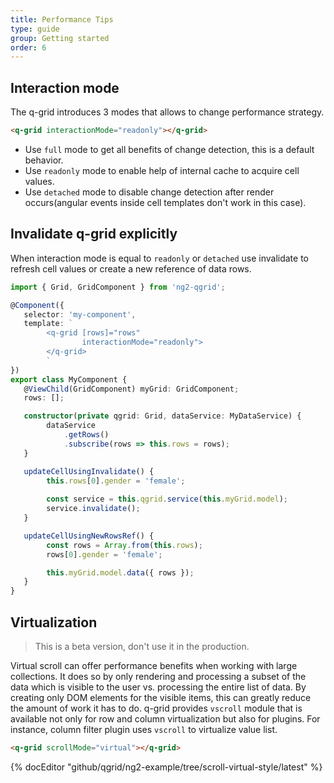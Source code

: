 ```yaml
---
title: Performance Tips
type: guide
group: Getting started
order: 6
---
```


## Interaction mode

The q-grid introduces 3 modes that allows to change performance strategy. 

```html
<q-grid interactionMode="readonly"></q-grid>
```

* Use `full` mode to get all benefits of change detection, this is a default behavior. 
* Use `readonly` mode to enable help of internal cache to acquire cell values.
* Use `detached` mode to disable change detection after render occurs(angular events inside cell templates don't work in this case).

## Invalidate q-grid explicitly
When interaction mode is equal to `readonly` or `detached` use invalidate to refresh cell values or create a new reference of data rows.

```typescript
import { Grid, GridComponent } from 'ng2-qgrid';

@Component({
   selector: 'my-component',
   template: `
        <q-grid [rows]="rows" 
                interactionMode="readonly">
        </q-grid>
        `
})
export class MyComponent {
   @ViewChild(GridComponent) myGrid: GridComponent;
   rows: [];

   constructor(private qgrid: Grid, dataService: MyDataService) {
        dataService
            .getRows()
            .subscribe(rows => this.rows = rows);
   }

   updateCellUsingInvalidate() {
        this.rows[0].gender = 'female';
    
        const service = this.qgrid.service(this.myGrid.model);
        service.invalidate();
   }

   updateCellUsingNewRowsRef() {
        const rows = Array.from(this.rows);
        rows[0].gender = 'female';

        this.myGrid.model.data({ rows });
   }
}

```

## Virtualization

> This is a beta version, don't use it in the production.
 
Virtual scroll can offer performance benefits when working with large collections. It does so by only rendering and processing a subset of the data which is visible to the user vs. processing the entire list of data. By creating only DOM elements for the visible items, this can greatly reduce the amount of work it has to do. q-grid provides `vscroll` module that is available not only for row and column virtualization but also for plugins. For instance, column filter plugin uses `vscroll` to virtualize value list. 


```html
<q-grid scrollMode="virtual"></q-grid>
```

{% docEditor "github/qgrid/ng2-example/tree/scroll-virtual-style/latest" %}